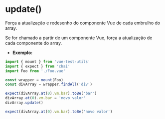 # update()

Força a atualização e redesenho do componente Vue de cada embrulho do array.

Se for chamado a partir de um componente Vue, força a atualização de cada componente do array.

- **Exemplo:**

```js
import { mount } from 'vue-test-utils'
import { expect } from 'chai'
import Foo from './Foo.vue'

const wrapper = mount(Foo)
const divArray = wrapper.findAll('div')

expect(divArray.at(0).vm.bar).toBe('bar')
divArray.at(0).vm.bar = 'novo valor'
divArray.update()

expect(divArray.at(0).vm.bar).toBe('novo valor')
```
